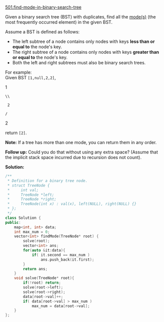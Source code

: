 [501.find-mode-in-binary-search-tree](https://leetcode.com/problems/find-mode-in-binary-search-tree/)  

Given a binary search tree (BST) with duplicates, find all the [mode(s)](https://en.wikipedia.org/wiki/Mode_(statistics)) (the most frequently occurred element) in the given BST.

Assume a BST is defined as follows:

*   The left subtree of a node contains only nodes with keys **less than or equal to** the node's key.
*   The right subtree of a node contains only nodes with keys **greater than or equal to** the node's key.
*   Both the left and right subtrees must also be binary search trees.

For example:  
Given BST `[1,null,2,2]`,

  
   1
  
    \\
  
     2
  
    /
  
   2
  

return `[2]`.

**Note:** If a tree has more than one mode, you can return them in any order.

**Follow up:** Could you do that without using any extra space? (Assume that the implicit stack space incurred due to recursion does not count).  



**Solution:**  

```cpp
/**
 * Definition for a binary tree node.
 * struct TreeNode {
 *     int val;
 *     TreeNode *left;
 *     TreeNode *right;
 *     TreeNode(int x) : val(x), left(NULL), right(NULL) {}
 * };
 */
class Solution {
public:
    map<int, int> data;
    int max_num = 0;
    vector<int> findMode(TreeNode* root) {
        solve(root);
        vector<int> ans;
        for(auto &it:data){
            if( it.second == max_num )
                ans.push_back(it.first);
        }
        return ans;
    }
    void solve(TreeNode* root){
        if(!root) return;
        solve(root->left);
        solve(root->right);
        data[root->val]++;
        if( data[root->val] > max_num )
            max_num = data[root->val];
    }
};
```
      